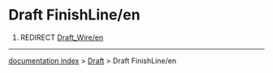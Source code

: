 # Draft FinishLine/en
1.  REDIRECT [Draft\_Wire/en](Draft_Wire/en.md)

---
[documentation index](../README.md) > [Draft](Draft_Workbench.md) > Draft FinishLine/en
